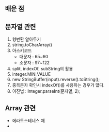 ## 배운 점

## 문자열 관련

1. 형변환 알아두기
2. string.toCharArray()
3. 아스키코드
   - 대문자 : 65~90
   - 소문자 : 97~122
4. split, indexOf, subString의 활용
5. integer.MIN_VALUE
6. new StringBuffer(input).reverse().toString();
7. 중복문자 확인시 indexOf()를 사용하는 경우가 많다.
8. 이진법 : Integer.parseInt(문자열, 2);

## Array 관련

- 에라토스테네스 체
- 


